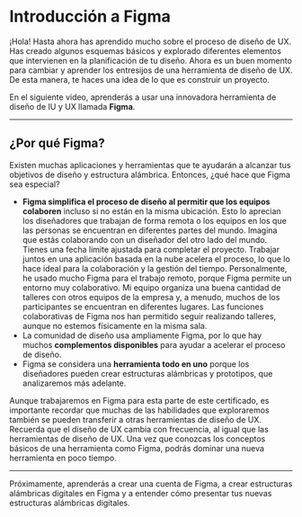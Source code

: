 # Introducción a Figma

¡Hola! Hasta ahora has aprendido mucho sobre el proceso de diseño de UX. Has creado algunos esquemas básicos y explorado diferentes elementos que intervienen en la planificación de tu diseño. Ahora es un buen momento para cambiar y aprender los entresijos de una herramienta de diseño de UX. De esta manera, te haces una idea de lo que es construir un proyecto.

En el siguiente video, aprenderás a usar una innovadora herramienta de diseño de IU y UX llamada **Figma**.

---

## ¿Por qué Figma?

Existen muchas aplicaciones y herramientas que te ayudarán a alcanzar tus objetivos de diseño y estructura alámbrica. Entonces, ¿qué hace que Figma sea especial?

* **Figma simplifica el proceso de diseño al permitir que los equipos colaboren** incluso si no están en la misma ubicación. Esto lo aprecian los diseñadores que trabajan de forma remota o los equipos en los que las personas se encuentran en diferentes partes del mundo. Imagina que estás colaborando con un diseñador del otro lado del mundo. Tienes una fecha límite ajustada para completar el proyecto. Trabajar juntos en una aplicación basada en la nube acelera el proceso, lo que lo hace ideal para la colaboración y la gestión del tiempo. Personalmente, he usado mucho Figma para el trabajo remoto, porque Figma permite un entorno muy colaborativo. Mi equipo organiza una buena cantidad de talleres con otros equipos de la empresa y, a menudo, muchos de los participantes se encuentran en diferentes lugares. Las funciones colaborativas de Figma nos han permitido seguir realizando talleres, aunque no estemos físicamente en la misma sala.
* La comunidad de diseño usa ampliamente Figma, por lo que hay muchos **complementos disponibles** para ayudar a acelerar el proceso de diseño.
* Figma se considera una **herramienta todo en uno** porque los diseñadores pueden crear estructuras alámbricas y prototipos, que analizaremos más adelante.

Aunque trabajaremos en Figma para esta parte de este certificado, es importante recordar que muchas de las habilidades que exploraremos también se pueden transferir a otras herramientas de diseño de UX. Recuerda que el diseño de UX cambia con frecuencia, al igual que las herramientas de diseño de UX. Una vez que conozcas los conceptos básicos de una herramienta como Figma, podrás dominar una nueva herramienta en poco tiempo.

---

Próximamente, aprenderás a crear una cuenta de Figma, a crear estructuras alámbricas digitales en Figma y a entender cómo presentar tus nuevas estructuras alámbricas digitales.
